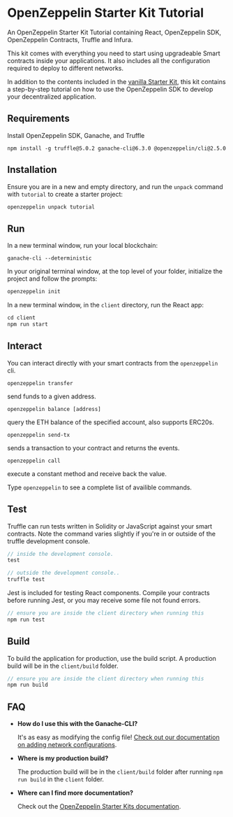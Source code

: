 # OpenZeppelin Starter Kit Tutorial

An OpenZeppelin Starter Kit Tutorial containing React, OpenZeppelin SDK, OpenZeppelin Contracts, Truffle and Infura.

This kit comes with everything you need to start using upgradeable Smart
contracts inside your applications. It also includes all the configuration
required to deploy to different networks.

In addition to the contents included in the [vanilla Starter Kit](https://github.com/OpenZeppelin/starter-kit/blob/master/README.md), this kit contains a step-by-step tutorial on how to use the OpenZeppelin SDK to develop your decentralized application.

## Requirements

Install OpenZeppelin SDK, Ganache, and Truffle

```
npm install -g truffle@5.0.2 ganache-cli@6.3.0 @openzeppelin/cli@2.5.0
```

## Installation

Ensure you are in a new and empty directory, and run the `unpack` command with `tutorial` to create a starter project:

```javascript
openzeppelin unpack tutorial
```

## Run

In a new terminal window, run your local blockchain:

```
ganache-cli --deterministic
```

In your original terminal window, at the top level of your folder, initialize the project
and follow the prompts:

```javascript
openzeppelin init
```

In a new terminal window, in the `client` directory, run the React app:

```javascript
cd client
npm run start
```

## Interact

You can interact directly with your smart contracts from the `openzeppelin` cli.

`openzeppelin transfer`

send funds to a given address.

`openzeppelin balance [address]`

query the ETH balance of the specified account, also supports ERC20s.

`openzeppelin send-tx`

sends a transaction to your contract and returns the events.

`openzeppelin call`

execute a constant method and receive back the value.

Type `openzeppelin` to see a complete list of availible commands.

## Test

Truffle can run tests written in Solidity or JavaScript against your smart contracts. Note the command varies slightly if you're in or outside of the truffle development console.

```javascript
// inside the development console.
test

// outside the development console..
truffle test
```

Jest is included for testing React components. Compile your contracts before running Jest, or you may receive some file not found errors.

```javascript
// ensure you are inside the client directory when running this
npm run test
```

## Build

To build the application for production, use the build script. A production build will be in the `client/build` folder.

```javascript
// ensure you are inside the client directory when running this
npm run build
```

## FAQ

- **How do I use this with the Ganache-CLI?**

  It's as easy as modifying the config file! [Check out our documentation on adding network configurations](http://truffleframework.com/docs/advanced/configuration#networks).

- **Where is my production build?**

  The production build will be in the `client/build` folder after running `npm run build` in the `client` folder.

- **Where can I find more documentation?**

  Check out the [OpenZeppelin Starter Kits documentation](https://docs.openzeppelin.com/starter-kits/).
